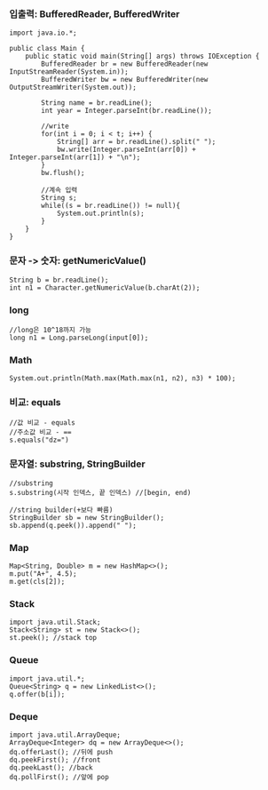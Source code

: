 ### 입출력: BufferedReader, BufferedWriter
```
import java.io.*;

public class Main {
    public static void main(String[] args) throws IOException {
        BufferedReader br = new BufferedReader(new InputStreamReader(System.in));
        BufferedWriter bw = new BufferedWriter(new OutputStreamWriter(System.out));

        String name = br.readLine();
        int year = Integer.parseInt(br.readLine());

        //write
        for(int i = 0; i < t; i++) {
            String[] arr = br.readLine().split(" ");
            bw.write(Integer.parseInt(arr[0]) + Integer.parseInt(arr[1]) + "\n");
        }
        bw.flush();

        //계속 입력
        String s;
        while((s = br.readLine()) != null){
            System.out.println(s);
        }
    }
}
```

### 문자 -> 숫자: getNumericValue()
```
String b = br.readLine();
int n1 = Character.getNumericValue(b.charAt(2));
```

### long
```
//long은 10^18까지 가능
long n1 = Long.parseLong(input[0]);
```

### Math
```
System.out.println(Math.max(Math.max(n1, n2), n3) * 100);
```

### 비교: equals
```
//값 비교 - equals
//주소값 비교 - ==
s.equals("dz=")
```

### 문자열: substring, StringBuilder
```
//substring
s.substring(시작 인덱스, 끝 인덱스) //[begin, end)

//string builder(+보다 빠름)
StringBuilder sb = new StringBuilder();
sb.append(q.peek()).append(" ");
```

### Map
```
Map<String, Double> m = new HashMap<>();
m.put("A+", 4.5);
m.get(cls[2]);
```

### Stack
```
import java.util.Stack;
Stack<String> st = new Stack<>();
st.peek(); //stack top
```

### Queue
```
import java.util.*;
Queue<String> q = new LinkedList<>();
q.offer(b[i]);
```

### Deque
```
import java.util.ArrayDeque;
ArrayDeque<Integer> dq = new ArrayDeque<>();
dq.offerLast(); //뒤에 push
dq.peekFirst(); //front
dq.peekLast(); //back
dq.pollFirst(); //앞에 pop
```
